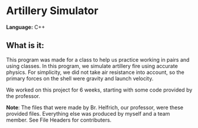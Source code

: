 # Artillery Simulator

**Language:** C++

## What is it:

This program was made for a class to help us practice working in pairs and using classes. In this program, we simulate artillery fire using accurate physics. For simplicity, we did not take air resistance into account, so the primary forces on the shell were gravity and launch velocity.

We worked on this project for 6 weeks, starting with some code provided by the professor.

**Note**:
The files that were made by Br. Helfrich, our professor, were these provided files. Everything else was produced by myself and a team member. See File Headers for contributers.

